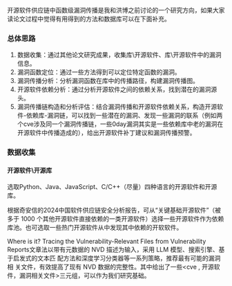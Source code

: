 开源软件供应链中函数级漏洞传播是我和洪博之前讨论的一个研究方向，如果大家读论文过程中觉得有用得到的方法和数据库可以在下面补充。

### 总体思路
1. 数据收集：通过其他论文研究成果，收集库\开源软件、库\开源软件中的漏洞信息。
2. 漏洞函数定位：通过一些方法得到可以定位特定函数的漏洞。
3. 漏洞传播分析：分析漏洞函数在库中的传播路径，构建漏洞传播图。
4. 开源软件依赖分析：通过分析开源软件之间的依赖关系，找到潜在的漏洞源头。
5. 漏洞传播链构造和分析评估：结合漏洞传播和开源软件依赖关系，构造开源软件-依赖库-漏洞链，可以找到一些潜在的漏洞、发现一些漏洞的联系（例如两个cve涉及同一个漏洞传播链，一些0day漏洞其实是一些依赖库中老的漏洞在开源软件中传播造成的），给出开源软件补丁建议和漏洞传播预警。

### 数据收集

#### 开源软件\开源库

选取Python、Java、JavaScript、C/C++（尽量）四种语言的开源软件和开源库。

根据奇安信的2024中国软件供应链安全分析报告，可从“关键基础开源软件”（被多于 1000 个其他开源软件直接依赖的一类开源软件）选择一些开源软件作为依赖库池。也可选取一些热门开源软件从中发现其中依赖的开软软件。

Where is it? Tracing the Vulnerability-Relevant Files from Vulnerability Reports文章法以带有元数据的 NVD 
描述为输入，采用 LLM 模型、搜索引擎、基于启发式的文本匹
配方法和深度学习分类器等一系列策略，推荐最有可能的漏洞相
关文件，有效提高了现有 NVD 数据的完整性。其中给出了一些<cve , 开源软件，漏洞相关文件>三元组，可以作为我们研究基础。

